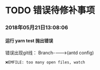 # TODO 错误待修补事项

### 2018年05月21日13:08:06
#### 运行 yarn test 抛出错误    
   
   错误出现git线： Branch---->(antd config)
      
    ❌EMFILE: too many open files, watch